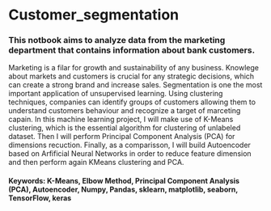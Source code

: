 # Customer_segmentation

### This notbook aims to analyze data from the marketing department that contains information about bank customers.

Marketing is a filar for growth and sustainability of any business. Knowlege about markets and customers is crucial for any strategic decisions, which can create a strong brand and increase sales. Segmentation is one the most important application of unsupervised learning. Using clustering techniques, companies can identify groups of customers allowing them to understand customers behaviour and recognize a target of marceting capain. In this machine learning project, I will make use of K-Means clustering, which is the essential algorithm for clustering of unlabeled dataset. Then I will perform Principal Component Analysis (PCA) for dimensions recuction. Finally, as a comparisson, I will build Autoencoder based on Arfificial Neural Networks in order to reduce feature dimension and then perform again KMeans clustering and PCA.

#### Keywords: K-Means, Elbow Method, Principal Component Analysis (PCA), Autoencoder, Numpy, Pandas, sklearn, matplotlib, seaborn, TensorFlow, keras
